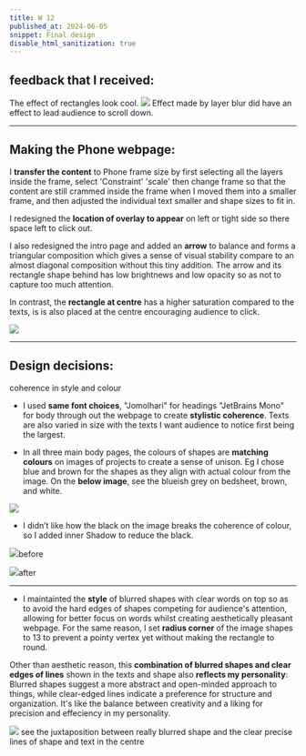 ```yaml
---
title: W 12
published_at: 2024-06-05
snippet: Final design
disable_html_sanitization: true
---
```



## feedback that I received: 
The effect of rectangles look cool.
![ ](a4/e.png)
Effect made by layer blur did have an effect to lead audience to scroll down.


-----------------------------------------------------------------------------------------------------------------------------

## Making the Phone webpage:
I **transfer the content** to Phone frame size by first selecting all the layers inside the frame, select 'Constraint' 'scale' then change frame so that the content are still crammed inside the frame when I moved them into a smaller frame, and then adjusted the individual text smaller and shape sizes to fit in. 

I redesigned the **location of overlay to appear** on left or tight side so there space left to click out.

I also redesigned the intro page and added an **arrow** to balance and forms a triangular composition which gives a sense of visual stability compare to an almost diagonal composition without this tiny addition. The arrow and its rectangle shape behind has low brightnews and low opacity so as not to capture too much attention.

In contrast, the **rectangle at centre** has a higher saturation compared to the texts,  is is also placed at the centre encouraging audience to click.

![ ](a4/tr.png)


-----------------------------------------------------------------------------------------------------------------------------

## Design decisions:
coherence in style and colour

- I used **same font choices**, "Jomolhari" for headings "JetBrains Mono" for body through out the webpage to create **stylistic coherence**. Texts are also varied in size with the texts I want audience to notice first being the largest.


- In all three main body pages, the colours of shapes are **matching colours** on images of projects to create a sense of unison.
Eg I chose blue and brown for the shapes as they align with actual colour from the image.
On the **below image**, see the blueish grey on bedsheet, brown, and white.

![ ](a4/bl.png)



- I didn’t like how the black on the image breaks the coherence of colour, so I added inner Shadow to reduce the black.

![ ](a4/bf.png)before

![ ](a4/af.png)after

-----------------------------------------------------------------------------------------------------------------------------

- I maintainted the **style** of blurred shapes with clear words on top so as to avoid the hard edges of shapes competing for audience's attention, allowing for better focus on words whilst creating aesthetically pleasant webpage.
For the same reason, I set **radius corner** of the image shapes to 13 to prevent a pointy vertex yet without making the rectangle to round.

Other than aesthetic reason, this **combination of blurred shapes and clear edges of lines** shown in the texts and shape also **reflects my personality**: Blurred shapes suggest a more abstract and open-minded approach to things, while clear-edged lines indicate a preference for structure and organization. It's like the balance between creativity and a liking for precision and effeciency in my personality.

![ ](a4/ju.png) see the juxtaposition between really blurred shape and the clear precise lines of shape and text in the centre


